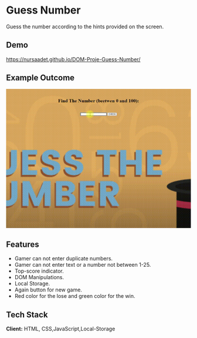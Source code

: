 # Guess Number

Guess the number according to the hints provided on the screen.


## Demo

https://nursaadet.github.io/DOM-Proje-Guess-Number/

## Example Outcome

![Guess Number](project.gif)

## Features

- Gamer can not enter duplicate numbers.
- Gamer can not enter text or a number not between 1-25.
- Top-score indicator.
- DOM Manipulations.
- Local Storage.
- Again button for new game.
- Red color for the lose and green color for the win.


## Tech Stack

**Client:** HTML, CSS,JavaScript,Local-Storage


